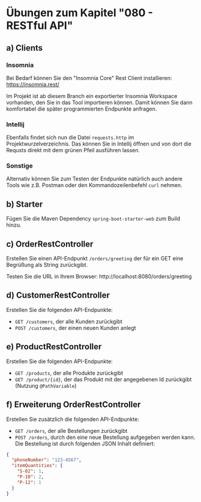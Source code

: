 # Übungen zum Kapitel "080 - RESTful API"

## a) Clients

### Insomnia

Bei Bedarf können Sie den "Insomnia Core" Rest Client installieren: https://insomnia.rest/

Im Projekt ist ab diesem Branch ein exportierter Insomnia Workspace vorhanden, den Sie in das Tool
importieren können. Damit können Sie dann komfortabel die später programmierten Endpunkte anfragen.

### Intellij

Ebenfalls findet sich nun die Datei `requests.http` im Projektwurzelverzeichnis. Das können Sie in
Intellij öffnen und von dort die Requsts direkt mit dem grünen Pfeil ausführen lassen.

### Sonstige

Alternativ können Sie zum Testen der Endpunkte natürlich auch andere Tools wie z.B. Postman oder den
Kommandozeilenbefehl `curl` nehmen.

## b) Starter

Fügen Sie die Maven Dependency `spring-boot-starter-web` zum Build hinzu.

## c) OrderRestController

Erstellen Sie einen API-Endpunkt `/orders/greeting` der für ein GET eine Begrüßung als String
zurückgibt.

Testen Sie die URL in Ihrem Browser: http://localhost:8080/orders/greeting

## d) CustomerRestController

Erstellen Sie die folgenden API-Endpunkte:

* `GET /customers`, der alle Kunden zurückgibt
* `POST /customers`, der einen neuen Kunden anlegt

## e) ProductRestController

Erstellen Sie die folgenden API-Endpunkte:

* `GET /products`, der alle Produkte zurückgibt
* `GET /product/{id}`, der das Produkt mit der angegebenen Id zurückgibt (Nutzung `@PathVariable`)

## f) Erweiterung OrderRestController

Erstellen Sie zusätzlich die folgenden API-Endpunkte:

* `GET /orders`, der alle Bestellungen zurückgibt
* `POST /orders`, durch den eine neue Bestellung aufgegeben werden kann. Die Bestellung ist durch
  folgenden JSON Inhalt definiert:

````json
{
  "phoneNumber": "123-4567",
  "itemQuantities": {
    "S-02": 1,
    "P-10": 2,
    "P-12": 1
  }
}
````
